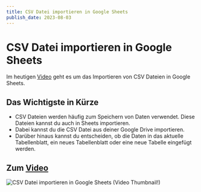 ```yaml
---
title: CSV Datei importieren in Google Sheets
publish_date: 2023-08-03
---
```


# CSV Datei importieren in Google Sheets

Im heutigen [Video](https://youtu.be/4z1pXEBPHFc) geht es um das Importieren von CSV Dateien in Google Sheets. 

## Das Wichtigste in Kürze

- CSV Dateien werden häufig zum Speichern von Daten verwendet. Diese Dateien kannst du auch in Sheets importieren.
- Dabei kannst du die CSV Datei aus deiner Google Drive importieren.
- Darüber hinaus kannst du entscheiden, ob die Daten in das aktuelle Tabellenblatt, ein neues Tabellenblatt oder eine neue Tabelle eingefügt werden.

## Zum [Video](https://youtu.be/4z1pXEBPHFc)

![CSV Datei importieren in Google Sheets (Video Thumbnail!)](../thumbnails/Fertig489.jpg "CSV Datei importieren in Google Sheets (Video Thumbnail!)")